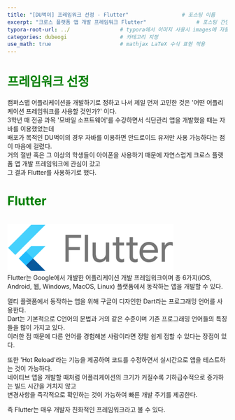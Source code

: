 ```yaml
---
title: "[DU벅이] 프레임워크 선정 - Flutter"                 # 포스팅 이름
excerpt: "크로스 플랫폼 앱 개발 프레임워크 Flutter"                # 포스팅 간단 설명
typora-root-url: ../                # typora에서 이미지 사용시 images에 자동 저장
categories: dubeogi                 # 카테고리 지정
use_math: true                      # mathjax LaTeX 수식 표현 적용
---
```


# <span style = 'color: #008000'>프레임워크 선정</span>
캠퍼스맵 어플리케이션을 개발하기로 정하고 나서 제일 먼저 고민한 것은 '어떤 어플리케이션 프레임워크를 사용할 것인가?' 이다.  
3학년 때 전공 과목 '모바일 소프트웨어'를 수강하면서 식단관리 앱을 개발했을 때는 자바를 이용했었는데<br>
배포가 목적인 DU벅이의 경우 자바를 이용하면 안드로이드 유저만 사용 가능하다는 점이 마음에 걸렸다.<br>
거의 절반 혹은 그 이상의 학생들이 아이폰을 사용하기 때문에 자연스럽게 크로스 플랫폼 앱 개발 프레임워크에 관심이 갔고<br>
그 결과 Flutter를 사용하기로 했다.

# <span style = 'color: #008000'>Flutter</span>
<br>
<img src="/../images/2024-02-04-003/flutter.png" alt="flutter" style="zoom:40%;" />

<br>
Flutter는 Google에서 개발한 어플리케이션 개발 프레임워크이며  
총 6가지(iOS, Android, 웹, Windows, MacOS, Linux) 플랫폼에서 동작하는 앱을 개발할 수 있다.

멀티 플랫폼에서 동작하는 앱을 위해 구글이 디자인한 Dart라는 프로그래밍 언어를 사용한다.  
Dart는 기본적으로 C언어의 문법과 거의 같은 수준이며 기존 프로그래밍 언어들의 특징들을 많이 가지고 있다.<br>
이러한 점 때문에 다른 언어를 경험해본 사람이라면 정말 쉽게 접할 수 있다는 장점이 있다.

또한 'Hot Reload'라는 기능을 제공하여 코드를 수정하면서 실시간으로 앱을 테스트하는 것이 가능하다.  
네이티브 앱을 개발할 때처럼 어플리케이션의 크기가 커질수록 기하급수적으로 증가하는 빌드 시간을 거치지 않고<br>
변경사항을 즉각적으로 확인하는 것이 가능하여 빠른 개발 주기를 제공한다.

즉 Flutter는 매우 개발자 친화적인 프레임워크라고 볼 수 있다.